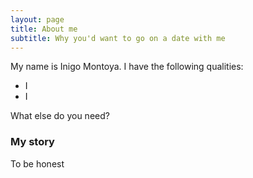 ```yaml
---
layout: page
title: About me
subtitle: Why you'd want to go on a date with me
---
```


My name is Inigo Montoya. I have the following qualities:

- I 
- I

What else do you need?

### My story

To be honest
